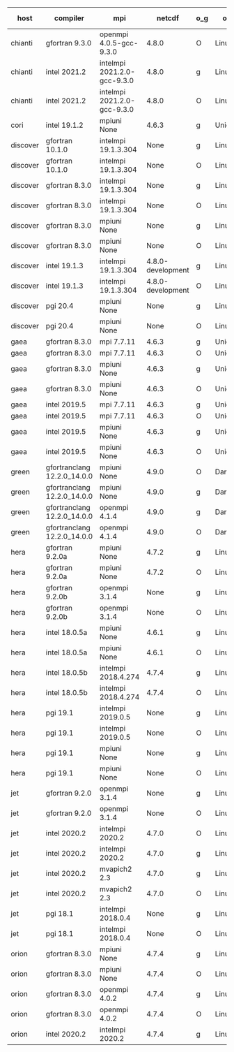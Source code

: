 

| host     | compiler                              | mpi                      | netcdf        | o_g        | os       | build       | u_pass          | u_fail          | s_pass            | s_fail            | e_pass             | e_fail             | nuopc_pass       | nuopc_fail       | artifacts link          |
|----------|---------------------------------------|--------------------------|---------------|------------|----------|-------------|-----------------|-----------------|-------------------|-------------------|--------------------|--------------------|------------------|------------------|-------------------------|
| chianti | gfortran 9.3.0 | openmpi 4.0.5-gcc-9.3.0  | 4.8.0  | O | Linux | PASS | None | None | None | None | None | None | None | None | <a href="https://github.com/esmf-org/esmf-test-artifacts/tree/f1546669e826b09afba1014ec523b025f8138f30/develop/gfortran/9.3.0/O/openmpi/4.0.5-gcc-9.3.0" target="_blank">f154666</a> | 
| chianti | intel 2021.2 | intelmpi 2021.2.0-gcc-9.3.0  | 4.8.0  | g | Linux | PASS | 13873 | 0 | 49 | 0 | 80 | 0 | 52 | 0 | <a href="https://github.com/esmf-org/esmf-test-artifacts/tree/13534f54d17a184b6a164a240d429faf512f2a1b/develop/intel/2021.2/g/intelmpi/2021.2.0-gcc-9.3.0" target="_blank">13534f5</a> | 
| chianti | intel 2021.2 | intelmpi 2021.2.0-gcc-9.3.0  | 4.8.0  | O | Linux | PASS | 13873 | 0 | 49 | 0 | 80 | 0 | 52 | 0 | <a href="https://github.com/esmf-org/esmf-test-artifacts/tree/0dc24ed36ed7ddeb1601503e2231009399233f17/develop/intel/2021.2/O/intelmpi/2021.2.0-gcc-9.3.0" target="_blank">0dc24ed</a> | 
| cori | intel 19.1.2 | mpiuni None  | 4.6.3  | g | Unicos | PASS | None | None | None | None | None | None | None | None | <a href="https://github.com/esmf-org/esmf-test-artifacts/tree/f7c2a91fff0f877ba5703bfeedc8dbf5896a411e/develop/intel/19.1.2/g/mpiuni/None" target="_blank">f7c2a91</a> | 
| discover | gfortran 10.1.0 | intelmpi 19.1.3.304  | None  | g | Linux | PASS | 13858 | 15 | 49 | 0 | 80 | 0 | 52 | 0 | <a href="https://github.com/esmf-org/esmf-test-artifacts/tree/ecbc6a069168b24d95dbfe846c70d31a6e1b851c/develop/gfortran/10.1.0/g/intelmpi/19.1.3.304" target="_blank">ecbc6a0</a> | 
| discover | gfortran 10.1.0 | intelmpi 19.1.3.304  | None  | O | Linux | PASS | 13858 | 15 | 49 | 0 | 80 | 0 | 52 | 0 | <a href="https://github.com/esmf-org/esmf-test-artifacts/tree/53ea9d190a17413679825ce139fe3bf874fa5c10/develop/gfortran/10.1.0/O/intelmpi/19.1.3.304" target="_blank">53ea9d1</a> | 
| discover | gfortran 8.3.0 | intelmpi 19.1.3.304  | None  | g | Linux | PASS | 13858 | 15 | 49 | 0 | 80 | 0 | 52 | 0 | <a href="https://github.com/esmf-org/esmf-test-artifacts/tree/d1c8f15f8e31906f96d2388c5f32bebcb2d91983/develop/gfortran/8.3.0/g/intelmpi/19.1.3.304" target="_blank">d1c8f15</a> | 
| discover | gfortran 8.3.0 | intelmpi 19.1.3.304  | None  | O | Linux | PASS | 13858 | 15 | 49 | 0 | 80 | 0 | 52 | 0 | <a href="https://github.com/esmf-org/esmf-test-artifacts/tree/d3b8111da5679f2bc13184b16e21cc7f44f11422/develop/gfortran/8.3.0/O/intelmpi/19.1.3.304" target="_blank">d3b8111</a> | 
| discover | gfortran 8.3.0 | mpiuni None  | None  | g | Linux | PASS | 12317 | 0 | 8 | 0 | 43 | 0 | None | None | <a href="https://github.com/esmf-org/esmf-test-artifacts/tree/623d8060f9fb33a6793bcd2bbb37076216cafcda/develop/gfortran/8.3.0/g/mpiuni/None" target="_blank">623d806</a> | 
| discover | gfortran 8.3.0 | mpiuni None  | None  | O | Linux | PASS | 12317 | 0 | 8 | 0 | 43 | 0 | None | None | <a href="https://github.com/esmf-org/esmf-test-artifacts/tree/6cb032d0a9e953c13916644dab39bf92da8dfc3e/develop/gfortran/8.3.0/O/mpiuni/None" target="_blank">6cb032d</a> | 
| discover | intel 19.1.3 | intelmpi 19.1.3.304  | 4.8.0-development  | g | Linux | PASS | 13873 | 0 | 49 | 0 | 80 | 0 | 52 | 0 | <a href="https://github.com/esmf-org/esmf-test-artifacts/tree/34ce427f35ddfcda546c609c9b19576c46497618/develop/intel/19.1.3/g/intelmpi/19.1.3.304" target="_blank">34ce427</a> | 
| discover | intel 19.1.3 | intelmpi 19.1.3.304  | 4.8.0-development  | O | Linux | PASS | 13873 | 0 | 49 | 0 | 80 | 0 | 52 | 0 | <a href="https://github.com/esmf-org/esmf-test-artifacts/tree/fe480e649d3ad3cf23f6718f98387e37a7f0c805/develop/intel/19.1.3/O/intelmpi/19.1.3.304" target="_blank">fe480e6</a> | 
| discover | pgi 20.4 | mpiuni None  | None  | g | Linux | PASS | 11692 | 625 | 4 | 4 | 40 | 3 | None | None | <a href="https://github.com/esmf-org/esmf-test-artifacts/tree/a21471745f11c916729a51723745bf25f0dddb5c/develop/pgi/20.4/g/mpiuni/None" target="_blank">a214717</a> | 
| discover | pgi 20.4 | mpiuni None  | None  | O | Linux | PASS | 11692 | 625 | 6 | 2 | 40 | 3 | None | None | <a href="https://github.com/esmf-org/esmf-test-artifacts/tree/ffb8b6416faf05af39f2a0b476f86e86c205cfbd/develop/pgi/20.4/O/mpiuni/None" target="_blank">ffb8b64</a> | 
| gaea | gfortran 8.3.0 | mpi 7.7.11  | 4.6.3  | g | Unicos | PASS | 13872 | 1 | 49 | 0 | 80 | 0 | 47 | 5 | <a href="https://github.com/esmf-org/esmf-test-artifacts/tree/032a9e3ce664b801879db62131cd19b5168d547c/develop/gfortran/8.3.0/g/mpi/7.7.11" target="_blank">032a9e3</a> | 
| gaea | gfortran 8.3.0 | mpi 7.7.11  | 4.6.3  | O | Unicos | PASS | 13872 | 1 | 49 | 0 | 80 | 0 | 47 | 5 | <a href="https://github.com/esmf-org/esmf-test-artifacts/tree/481d9235e9bf51bf9ca8203524c01ae4022b7b7a/develop/gfortran/8.3.0/O/mpi/7.7.11" target="_blank">481d923</a> | 
| gaea | gfortran 8.3.0 | mpiuni None  | 4.6.3  | g | Unicos | PASS | 12317 | 0 | 8 | 0 | 43 | 0 | None | None | <a href="https://github.com/esmf-org/esmf-test-artifacts/tree/19dbc6a9baafc1eba7c470194e75e51ea3f9b629/develop/gfortran/8.3.0/g/mpiuni/None" target="_blank">19dbc6a</a> | 
| gaea | gfortran 8.3.0 | mpiuni None  | 4.6.3  | O | Unicos | PASS | 12317 | 0 | 8 | 0 | 43 | 0 | None | None | <a href="https://github.com/esmf-org/esmf-test-artifacts/tree/9bc959794da9629adc9cb140a179e04d8ca6c069/develop/gfortran/8.3.0/O/mpiuni/None" target="_blank">9bc9597</a> | 
| gaea | intel 2019.5 | mpi 7.7.11  | 4.6.3  | g | Unicos | PASS | 13858 | 15 | 49 | 0 | 80 | 0 | 47 | 5 | <a href="https://github.com/esmf-org/esmf-test-artifacts/tree/099606dcbbf989d9c3953433eab33de178c8d790/develop/intel/2019.5/g/mpi/7.7.11" target="_blank">099606d</a> | 
| gaea | intel 2019.5 | mpi 7.7.11  | 4.6.3  | O | Unicos | PASS | 13858 | 15 | 49 | 0 | 80 | 0 | 47 | 5 | <a href="https://github.com/esmf-org/esmf-test-artifacts/tree/efb554b8bff5b3f700f9a5abb58b8a9a48a01c83/develop/intel/2019.5/O/mpi/7.7.11" target="_blank">efb554b</a> | 
| gaea | intel 2019.5 | mpiuni None  | 4.6.3  | g | Unicos | PASS | 12302 | 15 | 8 | 0 | 43 | 0 | None | None | <a href="https://github.com/esmf-org/esmf-test-artifacts/tree/7db6e6d7df5dba7bcca008376e39569ba907d77c/develop/intel/2019.5/g/mpiuni/None" target="_blank">7db6e6d</a> | 
| gaea | intel 2019.5 | mpiuni None  | 4.6.3  | O | Unicos | PASS | 12302 | 15 | 8 | 0 | 43 | 0 | None | None | <a href="https://github.com/esmf-org/esmf-test-artifacts/tree/eab87f6a04248f252face181f611ccdeecb7dd1c/develop/intel/2019.5/O/mpiuni/None" target="_blank">eab87f6</a> | 
| green | gfortranclang 12.2.0_14.0.0 | mpiuni None  | 4.9.0  | O | Darwin | PASS | 12317 | 0 | 8 | 0 | 43 | 0 | None | None | <a href="https://github.com/esmf-org/esmf-test-artifacts/tree/45c4b1a24a7c8fa978ea00080f322828ce4ce888/develop/gfortranclang/12.2.0_14.0.0/O/mpiuni/None" target="_blank">45c4b1a</a> | 
| green | gfortranclang 12.2.0_14.0.0 | mpiuni None  | 4.9.0  | g | Darwin | PASS | None | None | None | None | None | None | None | None | <a href="https://github.com/esmf-org/esmf-test-artifacts/tree/41f2532765d8a95a78b98f25043d6d731aa6cfd2/develop/gfortranclang/12.2.0_14.0.0/g/mpiuni/None" target="_blank">41f2532</a> | 
| green | gfortranclang 12.2.0_14.0.0 | openmpi 4.1.4  | 4.9.0  | g | Darwin | PASS | 13872 | 1 | 49 | 0 | 80 | 0 | 47 | 5 | <a href="https://github.com/esmf-org/esmf-test-artifacts/tree/55b2dff5a563a196de5c6e30e5b591d503acd28d/develop/gfortranclang/12.2.0_14.0.0/g/openmpi/4.1.4" target="_blank">55b2dff</a> | 
| green | gfortranclang 12.2.0_14.0.0 | openmpi 4.1.4  | 4.9.0  | O | Darwin | PASS | 13872 | 1 | 49 | 0 | 80 | 0 | 47 | 5 | <a href="https://github.com/esmf-org/esmf-test-artifacts/tree/5be67c88ee82cf5d1d12ccba8792e88d36cef94f/develop/gfortranclang/12.2.0_14.0.0/O/openmpi/4.1.4" target="_blank">5be67c8</a> | 
| hera | gfortran 9.2.0a | mpiuni None  | 4.7.2  | g | Linux | PASS | 12317 | 0 | 8 | 0 | 43 | 0 | None | None | <a href="https://github.com/esmf-org/esmf-test-artifacts/tree/c0767446ef6a56d0569a6a1e926f277f55fb5025/develop/gfortran/9.2.0a/g/mpiuni/None" target="_blank">c076744</a> | 
| hera | gfortran 9.2.0a | mpiuni None  | 4.7.2  | O | Linux | PASS | 12317 | 0 | 8 | 0 | 43 | 0 | None | None | <a href="https://github.com/esmf-org/esmf-test-artifacts/tree/b14d27d58e9b37f107558f1aa7fa92c7e2a49681/develop/gfortran/9.2.0a/O/mpiuni/None" target="_blank">b14d27d</a> | 
| hera | gfortran 9.2.0b | openmpi 3.1.4  | None  | g | Linux | PASS | 13873 | 0 | 49 | 0 | 80 | 0 | 52 | 0 | <a href="https://github.com/esmf-org/esmf-test-artifacts/tree/6efb18a9c1d8a5c4051d4ec93597ac9c36742b33/develop/gfortran/9.2.0b/g/openmpi/3.1.4" target="_blank">6efb18a</a> | 
| hera | gfortran 9.2.0b | openmpi 3.1.4  | None  | O | Linux | PASS | 13873 | 0 | 49 | 0 | 80 | 0 | 52 | 0 | <a href="https://github.com/esmf-org/esmf-test-artifacts/tree/b94c125f6fba827b724356949419ed3f612db2ec/develop/gfortran/9.2.0b/O/openmpi/3.1.4" target="_blank">b94c125</a> | 
| hera | intel 18.0.5a | mpiuni None  | 4.6.1  | g | Linux | PASS | 12317 | 0 | 8 | 0 | 43 | 0 | None | None | <a href="https://github.com/esmf-org/esmf-test-artifacts/tree/321c807f4d677128f2a53618b4a3d89ffc4248c5/develop/intel/18.0.5a/g/mpiuni/None" target="_blank">321c807</a> | 
| hera | intel 18.0.5a | mpiuni None  | 4.6.1  | O | Linux | PASS | 12317 | 0 | 8 | 0 | 43 | 0 | None | None | <a href="https://github.com/esmf-org/esmf-test-artifacts/tree/fb91348ee3859e451f5b96d5ef84b11d7cd471f9/develop/intel/18.0.5a/O/mpiuni/None" target="_blank">fb91348</a> | 
| hera | intel 18.0.5b | intelmpi 2018.4.274  | 4.7.4  | g | Linux | PASS | 13873 | 0 | 49 | 0 | 80 | 0 | 52 | 0 | <a href="https://github.com/esmf-org/esmf-test-artifacts/tree/4f3bdcdae27742c02c364f7808b52dcb29f87d6f/develop/intel/18.0.5b/g/intelmpi/2018.4.274" target="_blank">4f3bdcd</a> | 
| hera | intel 18.0.5b | intelmpi 2018.4.274  | 4.7.4  | O | Linux | PASS | 13873 | 0 | 49 | 0 | 80 | 0 | 52 | 0 | <a href="https://github.com/esmf-org/esmf-test-artifacts/tree/9997df9865998d3c382937323bdd65be9083ba9c/develop/intel/18.0.5b/O/intelmpi/2018.4.274" target="_blank">9997df9</a> | 
| hera | pgi 19.1 | intelmpi 2019.0.5  | None  | g | Linux | PASS | None | None | None | None | None | None | None | None | <a href="https://github.com/esmf-org/esmf-test-artifacts/tree/cdf40d49911e9f0605ee9b0dba9edf523bed49c1/develop/pgi/19.1/g/intelmpi/2019.0.5" target="_blank">cdf40d4</a> | 
| hera | pgi 19.1 | intelmpi 2019.0.5  | None  | O | Linux | PASS | None | None | None | None | None | None | None | None | <a href="https://github.com/esmf-org/esmf-test-artifacts/tree/f20a42febc8c4e228868b0e28106b2b2f7313031/develop/pgi/19.1/O/intelmpi/2019.0.5" target="_blank">f20a42f</a> | 
| hera | pgi 19.1 | mpiuni None  | None  | g | Linux | PASS | None | None | None | None | None | None | None | None | <a href="https://github.com/esmf-org/esmf-test-artifacts/tree/f6ab4c54431cb89c8d23b2c6ff5455a79f1c3438/develop/pgi/19.1/g/mpiuni/None" target="_blank">f6ab4c5</a> | 
| hera | pgi 19.1 | mpiuni None  | None  | O | Linux | PASS | 11692 | 625 | 6 | 2 | 40 | 3 | None | None | <a href="https://github.com/esmf-org/esmf-test-artifacts/tree/e8fd37e45a7038872c3fa3c531dcde52aa98e14f/develop/pgi/19.1/O/mpiuni/None" target="_blank">e8fd37e</a> | 
| jet | gfortran 9.2.0 | openmpi 3.1.4  | None  | g | Linux | PASS | 13873 | 0 | 49 | 0 | 80 | 0 | 52 | 0 | <a href="https://github.com/esmf-org/esmf-test-artifacts/tree/27297e84873330e2c4541a92cd410db17eed5b2a/develop/gfortran/9.2.0/g/openmpi/3.1.4" target="_blank">27297e8</a> | 
| jet | gfortran 9.2.0 | openmpi 3.1.4  | None  | O | Linux | PASS | 13872 | 1 | 49 | 0 | 80 | 0 | 52 | 0 | <a href="https://github.com/esmf-org/esmf-test-artifacts/tree/3e5d3628f06bec23da3c16aac577bc3d72b59de0/develop/gfortran/9.2.0/O/openmpi/3.1.4" target="_blank">3e5d362</a> | 
| jet | intel 2020.2 | intelmpi 2020.2  | 4.7.0  | O | Linux | PASS | 13873 | 0 | 49 | 0 | 80 | 0 | 52 | 0 | <a href="https://github.com/esmf-org/esmf-test-artifacts/tree/7c34738a14f348b6f2fe973afb63a7c568968377/develop/intel/2020.2/O/intelmpi/2020.2" target="_blank">7c34738</a> | 
| jet | intel 2020.2 | intelmpi 2020.2  | 4.7.0  | g | Linux | PASS | 13873 | 0 | 49 | 0 | 80 | 0 | 52 | 0 | <a href="https://github.com/esmf-org/esmf-test-artifacts/tree/b45eb78946045c1b844e512b3b5292f1702cf2e9/develop/intel/2020.2/g/intelmpi/2020.2" target="_blank">b45eb78</a> | 
| jet | intel 2020.2 | mvapich2 2.3  | 4.7.0  | g | Linux | FAIL | None | None | None | None | None | None | None | None | <a href="https://github.com/esmf-org/esmf-test-artifacts/tree/7e11d9d46843a08be95bb48ea3804907edbc3b26/develop/intel/2020.2/g/mvapich2/2.3" target="_blank">7e11d9d</a> | 
| jet | intel 2020.2 | mvapich2 2.3  | 4.7.0  | O | Linux | FAIL | None | None | None | None | None | None | None | None | <a href="https://github.com/esmf-org/esmf-test-artifacts/tree/22fc7eb7aad651364ee3536ad4aec05bba52b7e2/develop/intel/2020.2/O/mvapich2/2.3" target="_blank">22fc7eb</a> | 
| jet | pgi 18.1 | intelmpi 2018.0.4  | None  | g | Linux | FAIL | None | None | None | None | None | None | None | None | <a href="https://github.com/esmf-org/esmf-test-artifacts/tree/bbee7d424821d5d811484e28e69d4e655abb2db7/develop/pgi/18.1/g/intelmpi/2018.0.4" target="_blank">bbee7d4</a> | 
| jet | pgi 18.1 | intelmpi 2018.0.4  | None  | O | Linux | FAIL | None | None | None | None | None | None | None | None | <a href="https://github.com/esmf-org/esmf-test-artifacts/tree/a026733ef7b78b21e26889f95218c537eacff1b7/develop/pgi/18.1/O/intelmpi/2018.0.4" target="_blank">a026733</a> | 
| orion | gfortran 8.3.0 | mpiuni None  | 4.7.4  | g | Linux | PASS | None | None | None | None | None | None | None | None | <a href="https://github.com/esmf-org/esmf-test-artifacts/tree/b51c4e8ea1dee8193f6ed3a6c88e6e13d821b291/develop/gfortran/8.3.0/g/mpiuni/None" target="_blank">b51c4e8</a> | 
| orion | gfortran 8.3.0 | mpiuni None  | 4.7.4  | O | Linux | PASS | None | None | None | None | None | None | None | None | <a href="https://github.com/esmf-org/esmf-test-artifacts/tree/004a4289399a833e06989736023733115414f4f9/develop/gfortran/8.3.0/O/mpiuni/None" target="_blank">004a428</a> | 
| orion | gfortran 8.3.0 | openmpi 4.0.2  | 4.7.4  | g | Linux | PASS | None | None | None | None | None | None | None | None | <a href="https://github.com/esmf-org/esmf-test-artifacts/tree/aca167cb80f3ea2fcc6803577ef3fc08a8f37ea6/develop/gfortran/8.3.0/g/openmpi/4.0.2" target="_blank">aca167c</a> | 
| orion | gfortran 8.3.0 | openmpi 4.0.2  | 4.7.4  | O | Linux | PASS | None | None | None | None | None | None | None | None | <a href="https://github.com/esmf-org/esmf-test-artifacts/tree/99159fb15a21f2c7a26aaf40b76bd05035627924/develop/gfortran/8.3.0/O/openmpi/4.0.2" target="_blank">99159fb</a> | 
| orion | intel 2020.2 | intelmpi 2020.2  | 4.7.4  | g | Linux | PASS | None | None | None | None | None | None | None | None | <a href="https://github.com/esmf-org/esmf-test-artifacts/tree/5fb8bbb45cb5b3360f9cf7145e5effab321bd353/develop/intel/2020.2/g/intelmpi/2020.2" target="_blank">5fb8bbb</a> | 
